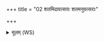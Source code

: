 +++
title = "02 शतमिदावत्सराः शतमनुवत्सराः"

+++
<details><summary>मूलम् (WS)</summary>

शतमिदावत्सराः शतमनुवत्सराः शतं परिवत्सराः शतं संवत्सराः॥ २ ॥  
शतं ब्रह्माणि शतं कर्माणि शतं ज्योतींषि शतममृतानि ॥ ३ ॥
</details>